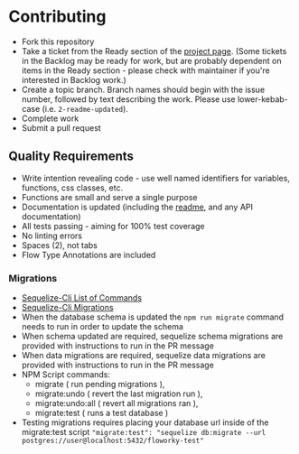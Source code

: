 # Contributing

* Fork this repository
* Take a ticket from the Ready section of the [project page](https://github.com/GuildCrafts/floworky/projects/2). (Some tickets in the Backlog may be ready for work, but are probably dependent on items in the Ready section - please check with maintainer if you're interested in Backlog work.)
* Create a topic branch.  Branch names should begin with the issue number, followed by text describing the work.  Please use lower-kebab-case (i.e. `2-readme-updated`).
* Complete work
* Submit a pull request


## Quality Requirements
* Write intention revealing code - use well named identifiers for variables, functions, css classes, etc.
* Functions are small and serve a single purpose
* Documentation is updated (including the [readme](README.md), and any API documentation)
* All tests passing - aiming for 100% test coverage
* No linting errors
* Spaces (2), not tabs
* Flow Type Annotations are included

### Migrations
* [Sequelize-Cli List of Commands](https://www.npmjs.com/package/sequelize-cli)
* [Sequelize-Cli Migrations](http://docs.sequelizejs.com/en/latest/docs/migrations/)
* When the database schema is updated the ```npm run migrate``` command needs to run in order to update the schema
* When schema updated are required, sequelize schema migrations are provided with instructions to run in the PR message
* When data migrations are required, sequelize data migrations are provided with instructions to run in the PR message
* NPM Script commands: 
  * migrate ( run pending migrations ), 
  * migrate:undo ( revert the last migration run ), 
  * migrate:undo:all ( revert all migrations ran ),
  * migrate:test ( runs a test database )
* Testing migrations requires placing your database url inside of the migrate:test script
``` "migrate:test": "sequelize db:migrate --url postgres://user@localhost:5432/floworky-test" ```